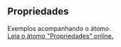 ## Propriedades

Exemplos acompanhando o átomo.  
[Leia o átomo "Propriedades" online.](https://stepik.org/lesson/104329/step/1)
